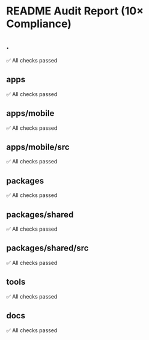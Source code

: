# README Audit Report (10× Compliance)

## .
✅ All checks passed

## apps
✅ All checks passed

## apps/mobile
✅ All checks passed

## apps/mobile/src
✅ All checks passed

## packages
✅ All checks passed

## packages/shared
✅ All checks passed

## packages/shared/src
✅ All checks passed

## tools
✅ All checks passed

## docs
✅ All checks passed

